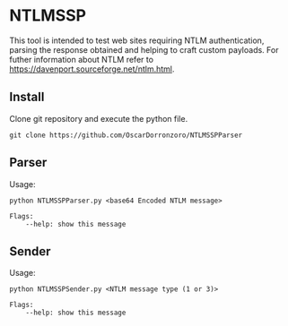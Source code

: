 # NTLMSSP
This tool is intended to test web sites requiring NTLM authentication, parsing the response obtained and helping to craft custom payloads. For futher information about NTLM refer to https://davenport.sourceforge.net/ntlm.html.

## Install
Clone git repository and execute the python file.

```
git clone https://github.com/OscarDorronzoro/NTLMSSPParser
```

## Parser
Usage:

    python NTLMSSPParser.py <base64 Encoded NTLM message>

    Flags:
        --help: show this message

## Sender
Usage:

    python NTLMSSPSender.py <NTLM message type (1 or 3)>

    Flags:
        --help: show this message